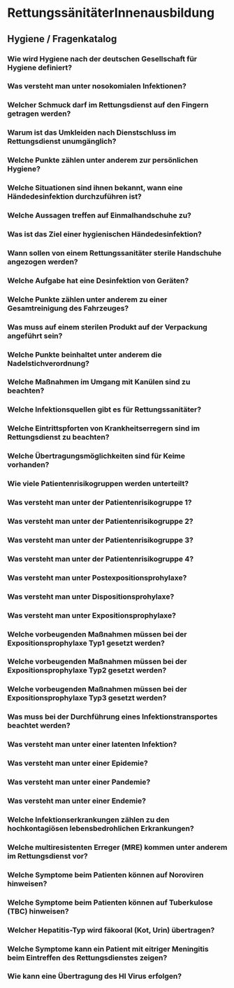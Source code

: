 # RettungssänitäterInnenausbildung
## Hygiene / Fragenkatalog


### Wie wird Hygiene nach der deutschen Gesellschaft für Hygiene definiert?

### Was versteht man unter nosokomialen Infektionen?

### Welcher Schmuck darf im Rettungsdienst auf den Fingern getragen werden?

### Warum ist das Umkleiden nach Dienstschluss im Rettungsdienst unumgänglich?

### Welche Punkte zählen unter anderem zur persönlichen Hygiene?

### Welche Situationen sind ihnen bekannt, wann eine Händedesinfektion durchzuführen ist?

### Welche Aussagen treffen auf Einmalhandschuhe zu?

### Was ist das Ziel einer hygienischen Händedesinfektion?

### Wann sollen von einem Rettungssanitäter sterile Handschuhe angezogen werden?

### Welche Aufgabe hat eine Desinfektion von Geräten?

### Welche Punkte zählen unter anderem zu einer Gesamtreinigung des Fahrzeuges?

### Was muss auf einem sterilen Produkt auf der Verpackung angeführt sein?

### Welche Punkte beinhaltet unter anderem die Nadelstichverordnung?

### Welche Maßnahmen im Umgang mit Kanülen sind zu beachten?

### Welche Infektionsquellen gibt es für Rettungssanitäter?

### Welche Eintrittspforten von Krankheitserregern sind im Rettungsdienst zu beachten?

### Welche Übertragungsmöglichkeiten sind für Keime vorhanden?

### Wie viele Patientenrisikogruppen werden unterteilt?

### Was versteht man unter der Patientenrisikogruppe 1?

### Was versteht man unter der Patientenrisikogruppe 2?

### Was versteht man unter der Patientenrisikogruppe 3?

### Was versteht man unter der Patientenrisikogruppe 4?

### Was versteht man unter Postexpositionsprohylaxe?

### Was versteht man unter Dispositionsprohylaxe?

### Was versteht man unter Expositionsprophylaxe?

### Welche vorbeugenden Maßnahmen müssen bei der Expositionsprophylaxe Typ1 gesetzt werden?

### Welche vorbeugenden Maßnahmen müssen bei der Expositionsprophylaxe Typ2 gesetzt werden?

### Welche vorbeugenden Maßnahmen müssen bei der Expositionsprophylaxe Typ3 gesetzt werden?

### Was muss bei der Durchführung eines Infektionstransportes beachtet werden?

### Was versteht man unter einer latenten Infektion?

### Was versteht man unter einer Epidemie?

### Was versteht man unter einer Pandemie?

### Was versteht man unter einer Endemie?

### Welche Infektionserkrankungen zählen zu den hochkontagiösen lebensbedrohlichen Erkrankungen?

### Welche multiresistenten Erreger (MRE) kommen unter anderem im Rettungsdienst vor?

### Welche Symptome beim Patienten können auf Noroviren hinweisen?

### Welche Symptome beim Patienten können auf Tuberkulose (TBC) hinweisen?

### Welcher Hepatitis-Typ wird fäkooral (Kot, Urin) übertragen?

### Welche Symptome kann ein Patient mit eitriger Meningitis beim Eintreffen des Rettungsdienstes zeigen?

### Wie kann eine Übertragung des HI Virus erfolgen?
